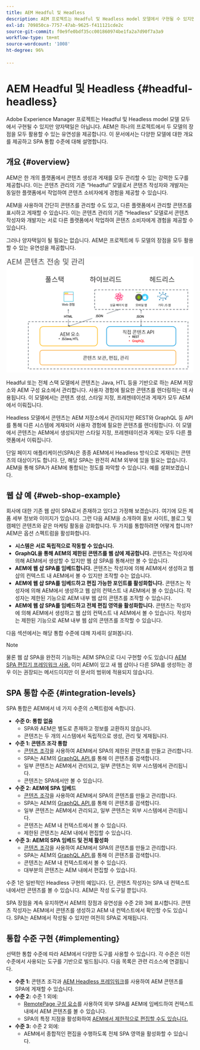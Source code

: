```yaml
---
title: AEM Headful 및 Headless
description: AEM 프로젝트는 Headful 및 Headless model 모델에서 구현될 수 있지만 양자택일은 아닙니다. AEM은 하나의 프로젝트에서 두 모델의 장점을 모두 활용할 수 있는 유연성을 제공합니다.
exl-id: 709850ca-7757-47ab-9625-f411121cde2c
source-git-commit: f0e9fe0bdf35cc001860974be1fa2a7d90f7a3a9
workflow-type: tm+mt
source-wordcount: '1008'
ht-degree: 96%

---
```


# AEM Headful 및 Headless {#headful-headless}

Adobe Experience Manager 프로젝트는 Headful 및 Headless model 모델 모두에서 구현될 수 있지만 양자택일은 아닙니다. AEM은 하나의 프로젝트에서 두 모델의 장점을 모두 활용할 수 있는 유연성을 제공합니다. 이 문서에서는 다양한 모델에 대한 개요를 제공하고 SPA 통합 수준에 대해 설명합니다.

## 개요 {#overview}

AEM은 한 개의 플랫폼에서 콘텐츠 생성과 게재를 모두 관리할 수 있는 강력한 도구를 제공합니다. 이는 콘텐츠 관리의 기존 “Headful” 모델로서 콘텐츠 작성자와 개발자는 동일한 플랫폼에서 작업하여 콘텐츠 소비자에게 경험을 제공할 수 있습니다.

AEM을 사용하여 간단히 콘텐츠를 관리할 수도 있고, 다른 플랫폼에서 관리할 콘텐츠를 표시하고 게재할 수 있습니다. 이는 콘텐츠 관리의 기존 “Headless” 모델로서 콘텐츠 작성자와 개발자는 서로 다른 플랫폼에서 작업하여 콘텐츠 소비자에게 경험을 제공할 수 있습니다.

그러나 양자택일이 될 필요는 없습니다. AEM은 프로젝트에 두 모델의 장점을 모두 활용할 수 있는 유연성을 제공합니다.

![AEM 구현 모델](/help/headless/assets/aem-implementation-models.png)

Headful 또는 전체 스택 모델에서 콘텐츠는 Java, HTL 등을 기반으로 하는 AEM 저장소와 AEM 구성 요소에서 관리합니다. 사용자 경험에 필요한 콘텐츠를 렌더링하는 데 사용됩니다. 이 모델에서는 콘텐츠 생성, 스타일 지정, 프레젠테이션과 게재가 모두 AEM에서 이뤄집니다.

Headless 모델에서 콘텐츠는 AEM 저장소에서 관리되지만 REST와 GraphQL 등 API를 통해 다른 시스템에 게재되어 사용자 경험에 필요한 콘텐츠를 렌더링합니다. 이 모델에서 콘텐츠는 AEM에서 생성되지만 스타일 지정, 프레젠테이션과 게재는 모두 다른 플랫폼에서 이뤄집니다.

단일 페이지 애플리케이션(SPA)은 종종 AEM에서 Headless 방식으로 게재되는 콘텐츠의 대상이기도 합니다. 단, 해당 SPA는 완전히 AEM 외부에 있을 필요는 없습니다. AEM을 통해 SPA가 AEM에 통합되는 정도를 파악할 수 있습니다. 예를 살펴보겠습니다.

## 웹 샵 예 {#web-shop-example}

회사에 대한 기존 웹 샵이 SPA로서 존재하고 있다고 가정해 보겠습니다. 여기에 모든 제품 세부 정보와 이미지가 있습니다. 그런 다음 AEM을 소개하여 홍보 사이트, 블로그 및 캠페인 콘텐츠와 같은 마케팅 활동을 강화합니다. 두 가지를 통합하려면 어떻게 합니까? AEM은 옵션 스펙트럼을 활성화합니다.

* **시스템은 서로 독립적으로 작동할 수 있습니다.**
* **GraphQL을 통해 AEM의 제한된 콘텐츠를 웹 샵에 제공합니다.** 콘텐츠는 작성자에 의해 AEM에서 생성할 수 있지만 웹 샵 SPA를 통해서만 볼 수 있습니다.
* **AEM에 웹 샵 SPA를 임베드합니다.** 콘텐츠는 작성자에 의해 AEM에서 생성하고 웹 샵의 컨텍스트 내 AEM에서 볼 수 있지만 조작할 수는 없습니다.
* **AEM에 웹 샵 SPA를 임베드하고 편집 가능한 포인트를 활성화합니다.** 콘텐츠는 작성자에 의해 AEM에서 생성하고 웹 샵의 컨텍스트 내 AEM에서 볼 수 있습니다. 작성자는 제한된 기능으로 AEM 내부 웹 샵의 콘텐츠를 조작할 수 있습니다.
* **AEM에 웹 샵 SPA를 임베드하고 전체 편집 영역을 활성화합니다.** 콘텐츠는 작성자에 의해 AEM에서 생성하고 웹 샵의 컨텍스트 내 AEM에서 볼 수 있습니다. 작성자는 제한된 기능으로 AEM 내부 웹 샵의 콘텐츠를 조작할 수 있습니다.

다음 섹션에서는 해당 통합 수준에 대해 자세히 살펴봅니다.

>[!NOTE]
>
>물론 웹 샵 SPA을 완전히 기능하는 AEM SPA으로 다시 구현할 수도 있습니다 [AEM SPA 편집기 프레임워크 사용.](/help/implementing/developing/hybrid/introduction.md) 이미 AEM이 있고 새 웹 샵이나 다른 SPA를 생성하는 경우 이는 권장되는 메서드이지만 이 문서의 범위에 적용되지 않습니다.

## SPA 통합 수준 {#integration-levels}

SPA 통합은 AEM에서 네 가지 수준의 스펙트럼에 속합니다.

* **수준 0: 통합 없음**
   * SPA와 AEM은 별도로 존재하고 정보를 교환하지 않습니다.
   * 콘텐츠는 두 개의 시스템에서 독립적으로 생성, 관리 및 게재됩니다.
* **수준 1: 콘텐츠 조각 통합**
   * [콘텐츠 조각](/help/sites-cloud/administering/content-fragments/content-fragments.md)을 사용하여 AEM에서 SPA의 제한된 콘텐츠를 만들고 관리합니다.
   * SPA는 AEM의 [GraphQL API.](/help/headless/graphql-api/content-fragments.md)를 통해 이 콘텐츠를 검색합니다.
   * 일부 콘텐츠는 AEM에서 관리되고, 일부 콘텐츠는 외부 시스템에서 관리됩니다.
   * 콘텐츠는 SPA에서만 볼 수 있습니다.
* **수준 2: AEM에 SPA 임베드**
   * [콘텐츠 조각](/help/sites-cloud/administering/content-fragments/content-fragments.md)을 사용하여 AEM에서 SPA의 콘텐츠를 만들고 관리합니다.
   * SPA는 AEM의 [GraphQL API.](/help/headless/graphql-api/content-fragments.md)를 통해 이 콘텐츠를 검색합니다.
   * 일부 콘텐츠는 AEM에서 관리되고, 일부 콘텐츠는 외부 시스템에서 관리됩니다.
   * 콘텐츠는 AEM 내 컨텍스트에서 볼 수 있습니다.
   * 제한된 콘텐츠는 AEM 내에서 편집할 수 있습니다.
* **수준 3: AEM의 SPA 임베드 및 전체 활성화**
   * [콘텐츠 조각](/help/sites-cloud/administering/content-fragments/content-fragments.md)을 사용하여 AEM에서 SPA의 콘텐츠를 만들고 관리합니다.
   * SPA는 AEM의 [GraphQL API.](/help/headless/graphql-api/content-fragments.md)를 통해 이 콘텐츠를 검색합니다.
   * 콘텐츠는 AEM 내 컨텍스트에서 볼 수 있습니다.
   * 대부분의 콘텐츠는 AEM 내에서 편집할 수 있습니다.

수준 1은 일반적인 Headless 구현의 예입니다. 단, 콘텐츠 작성자는 SPA 내 컨텍스트 내에서만 콘텐츠를 볼 수 있습니다. AEM은 작성 도구일 뿐입니다.

SPA 장점을 계속 유지하면서 AEM의 장점과 유연성을 수준 2와 3에 표시합니다. 콘텐츠 작성자는 AEM에서 콘텐츠를 생성하고 AEM 내 컨텍스트에서 확인할 수도 있습니다. SPA는 AEM에서 작성될 수 있지만 여전히 SPA로 게재됩니다.

## 통합 수준 구현 {#implementing}

선택한 통합 수준에 따라 AEM에서 다양한 도구를 사용할 수 있습니다. 각 수준은 이전 수준에서 사용되는 도구를 기반으로 빌드됩니다. 다음 목록은 관련 리소스에 연결됩니다.

* **수준 1:** 콘텐츠 조각과 [AEM Headless 프레임워크](/help/headless/introduction.md)를 사용하여 AEM 콘텐츠를 SPA에 게재할 수 있습니다.
* **수준 2:** 수준 1 외에:
   * [RemotePage 구성 요소](/help/implementing/developing/hybrid/remote-page.md)를 사용하여 외부 SPA를 AEM에 임베드하여 컨텍스트 내에서 AEM 콘텐츠를 볼 수 있습니다.
   * SPA의 특정 지점을 활성화하여 [AEM에서 제한적으로 편집할 수도 있습니다.](/help/implementing/developing/hybrid/editing-external-spa.md)
* **수준 3:** 수준 2 외에:
   * AEM에서 종합적인 편집을 수행하도록 전체 SPA 영역을 활성화할 수 있습니다.
